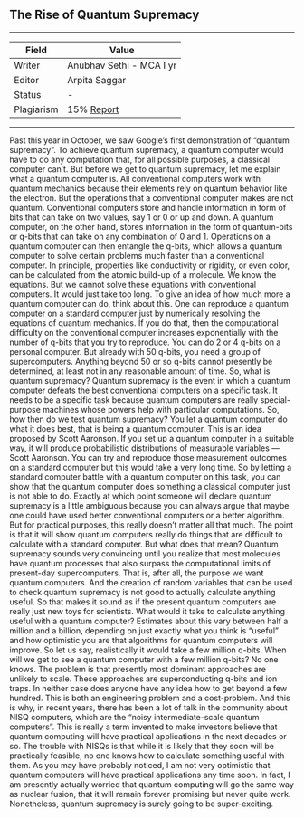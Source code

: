## The Rise of Quantum Supremacy

---
| Field | Value |
|----|----|
| Writer | Anubhav Sethi - MCA I yr|
| Editor | Arpita Saggar			   |
| Status | -                       |
| Plagiarism| 15% [Report](./plag-reports/plag-rise-of-quantum-supremacy.pdf) | 

---
Past this year in October, we saw Google’s first demonstration of “quantum supremacy”. To achieve quantum supremacy, a quantum computer would have to do any computation that, for all possible purposes, a classical computer can’t.
But before we get to quantum supremacy, let me explain what a quantum computer is.
All conventional computers work with quantum mechanics because their elements rely on quantum behavior like the electron. But the operations that a conventional computer makes are not quantum. Conventional computers store and handle information in form of bits that can take on two values, say 1 or 0 or up and down.
A quantum computer, on the other hand, stores information in the form of quantum-bits or q-bits that can take on any combination of 0 and 1. Operations on a quantum computer can then entangle the q-bits, which allows a quantum computer to solve certain problems much faster than a conventional computer.
In principle, properties like conductivity or rigidity, or even color, can be calculated from the atomic build-up of a molecule. We know the equations. But we cannot solve these equations with conventional computers. It would just take too long. To give an idea of how much more a quantum computer can do, think about this. One can reproduce a quantum computer on a standard computer just by numerically resolving the equations of quantum mechanics. If you do that, then the computational difficulty on the conventional computer increases exponentially with the number of q-bits that you try to reproduce. You can do 2 or 4 q-bits on a personal computer. But already with 50 q-bits, you need a group of supercomputers. Anything beyond 50 or so q-bits cannot presently be determined, at least not in any reasonable amount of time.
So, what is quantum supremacy?
Quantum supremacy is the event in which a quantum computer defeats the best conventional computers on a specific task. It needs to be a specific task because quantum computers are really special-purpose machines whose powers help with particular computations.
So, how then do we test quantum supremacy?
You let a quantum computer do what it does best, that is being a quantum computer. This is an idea proposed by Scott Aaronson.
If you set up a quantum computer in a suitable way, it will produce probabilistic distributions of measurable variables — Scott Aaronson.
You can try and reproduce those measurement outcomes on a standard computer but this would take a very long time. So by letting a standard computer battle with a quantum computer on this task, you can show that the quantum computer does something a classical computer just is not able to do.
Exactly at which point someone will declare quantum supremacy is a little ambiguous because you can always argue that maybe one could have used better conventional computers or a better algorithm. But for practical purposes, this really doesn’t matter all that much. The point is that it will show quantum computers really do things that are difficult to calculate with a standard computer.
But what does that mean?
Quantum supremacy sounds very convincing until you realize that most molecules have quantum processes that also surpass the computational limits of present-day supercomputers. That is, after all, the purpose we want quantum computers. And the creation of random variables that can be used to check quantum supremacy is not good to actually calculate anything useful. So that makes it sound as if the present quantum computers are really just new toys for scientists.
What would it take to calculate anything useful
with a quantum computer?
Estimates about this vary between half a million and a billion, depending on just exactly what you think is “useful” and how optimistic you are that algorithms for quantum computers will improve. So let us say, realistically it would take a few million q-bits.
When will we get to see a quantum computer with a few million q-bits? No one knows. The problem is that presently most dominant approaches are unlikely to scale. These approaches are superconducting q-bits and ion traps. In neither case does anyone have any idea how to get beyond a few hundred. This is both an engineering problem and a cost-problem.
And this is why, in recent years, there has been a lot of talk in the community about NISQ computers, which are the “noisy intermediate-scale quantum computers”. This is really a term invented to make investors believe that quantum computing will have practical applications in the next decades or so. The trouble with NISQs is that while it is likely that they soon will be practically feasible, no one knows how to calculate something useful with them.
As you may have probably noticed, I am not very optimistic that quantum computers will have practical applications any time soon. In fact, I am presently actually worried that quantum computing will go the same way as nuclear fusion, that it will remain forever promising but never quite work. Nonetheless, quantum supremacy is surely going to be super-exciting.
